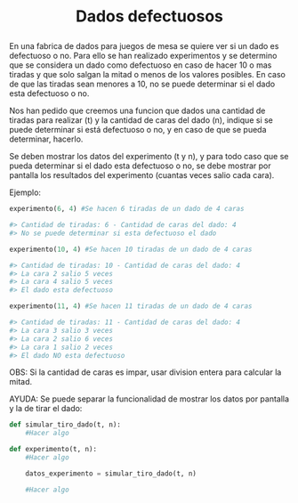 # <p style="text-align:center"> Dados defectuosos </p>

En una fabrica de dados para juegos de mesa se quiere ver si un dado es defectuoso o no. Para ello se han realizado experimentos y se determino que se considera un dado como defectuoso en caso de hacer 10 o mas tiradas y que solo salgan la mitad o menos de los valores posibles. En caso de que las tiradas sean menores a 10, no se puede determinar si el dado esta defectuoso o no.

Nos han pedido que creemos una funcion que dados una cantidad de tiradas para realizar (t) y la cantidad de caras del dado (n), indique si se puede determinar si está defectuoso o no, y en caso de que se pueda determinar, hacerlo.

Se deben mostrar los datos del experimento (t y n), y para todo caso que se pueda determinar si el dado esta defectuoso o no, se debe mostrar por pantalla los resultados del experimento (cuantas veces salio cada cara).

Ejemplo:

```python
experimento(6, 4) #Se hacen 6 tiradas de un dado de 4 caras

#> Cantidad de tiradas: 6 - Cantidad de caras del dado: 4
#> No se puede determinar si esta defectuoso el dado

experimento(10, 4) #Se hacen 10 tiradas de un dado de 4 caras

#> Cantidad de tiradas: 10 - Cantidad de caras del dado: 4
#> La cara 2 salio 5 veces
#> La cara 4 salio 5 veces
#> El dado esta defectuoso

experimento(11, 4) #Se hacen 11 tiradas de un dado de 4 caras

#> Cantidad de tiradas: 11 - Cantidad de caras del dado: 4
#> La cara 3 salio 3 veces
#> La cara 2 salio 6 veces
#> La cara 1 salio 2 veces
#> El dado NO esta defectuoso
```

OBS: Si la cantidad de caras es impar, usar division entera para calcular la mitad.

AYUDA: Se puede separar la funcionalidad de mostrar los datos por pantalla y la de
tirar el dado:

```python
def simular_tiro_dado(t, n):
    #Hacer algo

def experimento(t, n):
    #Hacer algo

    datos_experimento = simular_tiro_dado(t, n)

    #Hacer algo
```
